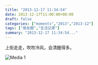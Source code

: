 ```yaml
---
title: "2013-12-17 11:34:54"
date: 2013-12-17T11:00:00+08:00
draft: false
categories: ["moments","2013","2013-12"]
tags: ["朋友圈","生活记录"]
summary: "2013-12-17 11:34:54..."
---
```


上街走走，吹吹冷风，会清醒得多。

![Media 1](/Moments/photos/2013-12-17/201312171134540.jpg)
